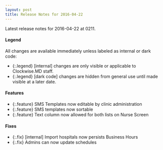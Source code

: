 ```yaml
---
layout: post
title: Release Notes for 2016-04-22
---
```


Latest release notes for 2016-04-22 at 0211.

<div class='legend' markdown='1'>

#### Legend

All changes are available immediately unless labeled as internal or dark code:

- {:.legend} [internal] changes are only visible or applicable to Clockwise.MD staff.
- {:.legend} [dark code] changes are hidden from general use until made visible at a later date.

</div>

<div class='features' markdown='1'>

#### Features

- {:.feature} SMS Templates now editable by clinic administration
- {:.feature} SMS templates now sortable
- {:.feature} Text column now allowed for both lists on Nurse Screen

</div>

<div class='fixes' markdown='1'>

#### Fixes

- {:.fix} [internal] Import hospitals now persists Business Hours
- {:.fix} Admins can now update schedules

</div>
